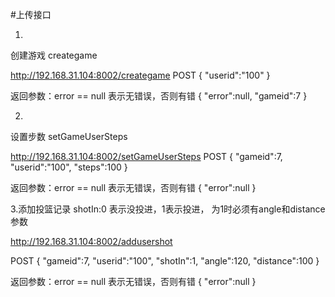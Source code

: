 #上传接口

1.
创建游戏 creategame

http://192.168.31.104:8002/creategame
POST
{
	"userid":"100"
}

返回参数：error == null 表示无错误，否则有错
{
	"error":null,
	"gameid":7
}

2.
设置步数 setGameUserSteps

http://192.168.31.104:8002/setGameUserSteps
POST
{
	"gameid":7,
	"userid":"100",
	"steps":100
}

返回参数：error == null 表示无错误，否则有错
{
	"error":null
}

3.添加投篮记录  shotIn:0 表示没投进，1表示投进， 为1时必须有angle和distance参数

http://192.168.31.104:8002/addusershot

POST
{
	"gameid":7,
	"userid":"100",
	"shotIn":1,
	"angle":120,
	"distance":100
}

返回参数：error == null 表示无错误，否则有错
{
	"error":null
}
